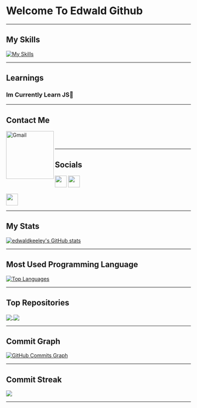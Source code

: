 

# Welcome To Edwald Github
                                                        
--------

## My Skills

<a name="ordered-list">[![My Skills](https://skills.thijs.gg/icons?i=js,css,html,react,scss)](https://skills.thijs.gg) </a>

--------
## Learnings

### Im Currently Learn JS🎉

--------

## Contact Me

<a href="mailto:edwaldpk@gmail.com">
 <img align="left" alt="Gmail" width="130" hight="100" src="https://github.com/Xx-Ashutosh-xX/Xx-Ashutosh-xX/blob/master/assets/icons/gmail.png" />
</a>

<br>
<br>

--------

## Socials


<p align="left"> <a href="https://discord.com/users/Edwald#3143" target="_blank" rel="noreferrer"><img src="https://raw.githubusercontent.com/danielcranney/readme-generator/main/public/icons/socials/discord.svg" width="32" height="32" /></a> <a href="https://www.github.com/edwaldkeeley" target="_blank" rel="noreferrer"><img src="https://raw.githubusercontent.com/danielcranney/readme-generator/main/public/icons/socials/github.svg" width="32" height="32" /></a><p align="left"> <a href="https://www.linkedin.com/in/edwald-pericles-keeley-b2803a " target="_blank" rel="noreferrer"><img src="https://raw.githubusercontent.com/danielcranney/readme-generator/main/public/icons/socials/linkedin.svg" width="32" height="32" /></a></p>


--------

## My Stats

<a href="http://www.github.com/edwaldkeeley"><img src="https://github-readme-stats.vercel.app/api?username=edwaldkeeley&show_icons=true&hide=&count_private=true&theme=radical&hide_border=false&show_icons=true&" alt="edwaldkeeley's GitHub stats" /></a>
  
--------

## Most Used Programming Language

<a href="https://github.com/edwaldkeeley" align="left"><img src="https://github-readme-stats.vercel.app/api/top-langs/?username=edwaldkeeley&langs_count=10&theme=radical&layout=compact&hide_border=false&locale=en&custom_title=Top%20%Languages" alt="Top Languages" /></a>

--------
## Top Repositories

<a href="https://github.com/edwaldkeeley/Samurai-game-FINISHED">
  <img align="center" src="https://github-readme-stats.vercel.app/api/pin/?username=edwaldkeeley&repo=Samurai-game-FINISHED&theme=radical" />
</a>

<a href="https://github.com/edwaldkeeley/bankist-app">
  <img align="center" src="https://github-readme-stats.vercel.app/api/pin/?username=edwaldkeeley&repo=bankist-app&theme=radical" />
</a>

  
---------
## Commit Graph
  
<a href="http://www.github.com/edwaldkeeley"><img src="https://activity-graph.herokuapp.com/graph?username=edwaldkeeley&bg_color=22272e&color=0891b2&line=facc15&point=0891b2&area_color=22272e&area=true&hide_border=false&custom_title=GitHub%20Commits%20Graph" alt="GitHub Commits Graph" /></a>
  
---------

## Commit Streak

<a href="http://www.github.com/edwaldkeeley"><img src="https://github-readme-streak-stats.herokuapp.com/?user=edwaldkeeley&stroke=64748b&theme=radical&currStreakNum=64748b&fire=f97316&currStreakLabel=f97316&sideNums=64748b&sideLabels=64748b&dates=64748b&hide_border=false" /></a>
  
---------
  
